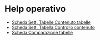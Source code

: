 # Help operativo
- [Scheda Sett. Tabelle Contenuto tabelle](Sorgenti/DOC_OPE/MB/SCP_SCH/ST_CO)
- [Scheda Sett. Tabella Controllo contenuto](Sorgenti/DOC_OPE/MB/SCP_SCH/ST_CC)
- [Scheda Comparazione tabelle](Sorgenti/DOC_OPE/MB/SCP_SCH/ST_FT)
